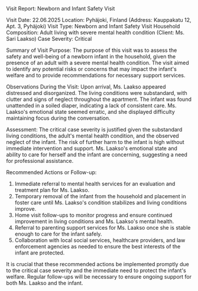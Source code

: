  Visit Report: Newborn and Infant Safety Visit

Visit Date: 22.06.2025
Location: Pyhäjoki, Finland (Address: Kauppakatu 12, Apt. 3, Pyhäjoki)
Visit Type: Newborn and Infant Safety Visit
Household Composition: Adult living with severe mental health condition (Client: Ms. Sari Laakso)
Case Severity: Critical

Summary of Visit Purpose:
The purpose of this visit was to assess the safety and well-being of a newborn infant in the household, given the presence of an adult with a severe mental health condition. The visit aimed to identify any potential risks or concerns that may impact the infant's welfare and to provide recommendations for necessary support services.

Observations During the Visit:
Upon arrival, Ms. Laakso appeared distressed and disorganized. The living conditions were substandard, with clutter and signs of neglect throughout the apartment. The infant was found unattended in a soiled diaper, indicating a lack of consistent care. Ms. Laakso's emotional state seemed erratic, and she displayed difficulty maintaining focus during the conversation.

Assessment:
The critical case severity is justified given the substandard living conditions, the adult's mental health condition, and the observed neglect of the infant. The risk of further harm to the infant is high without immediate intervention and support. Ms. Laakso's emotional state and ability to care for herself and the infant are concerning, suggesting a need for professional assistance.

Recommended Actions or Follow-up:
1. Immediate referral to mental health services for an evaluation and treatment plan for Ms. Laakso.
2. Temporary removal of the infant from the household and placement in foster care until Ms. Laakso's condition stabilizes and living conditions improve.
3. Home visit follow-ups to monitor progress and ensure continued improvement in living conditions and Ms. Laakso's mental health.
4. Referral to parenting support services for Ms. Laakso once she is stable enough to care for the infant safely.
5. Collaboration with local social services, healthcare providers, and law enforcement agencies as needed to ensure the best interests of the infant are protected.

It is crucial that these recommended actions be implemented promptly due to the critical case severity and the immediate need to protect the infant's welfare. Regular follow-ups will be necessary to ensure ongoing support for both Ms. Laakso and the infant.